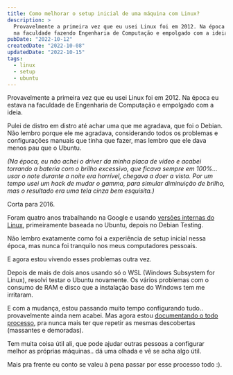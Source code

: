 ```yaml
---
title: Como melhorar o setup inicial de uma máquina com Linux?
description: >
  Provavelmente a primeira vez que eu usei Linux foi em 2012. Na época eu estava
  na faculdade fazendo Engenharia de Computação e empolgado com a ideia.
pubDate: "2022-10-12"
createdDate: "2022-10-08"
updatedDate: "2022-10-15"
tags:
  - linux
  - setup
  - ubuntu
---
```


Provavelmente a primeira vez que eu usei Linux foi em 2012. Na época eu estava
na faculdade de Engenharia de Computação e empolgado com a ideia.

Pulei de distro em distro até achar uma que me agradava, que foi o Debian. Não
lembro porque ele me agradava, considerando todos os problemas e configurações
manuais que tinha que fazer, mas lembro que ele dava menos pau que o Ubuntu.

_(Na época, eu não achei o driver da minha placa de vídeo e acabei torrando a
bateria com o brilho excessivo, que ficava sempre em 100%... usar o note durante
a noite era horrível, chegava a doer a vista. Por um tempo usei um hack de mudar
o gamma, para simular diminuição de brilho, mas o resultado era uma tela cinza
bem esquisita.)_

Corta para 2016.

Foram quatro anos trabalhando na Google e usando
[versões internas do Linux](https://cloud.google.com/blog/topics/developers-practitioners/how-google-got-to-rolling-linux-releases-for-desktops),
primeiramente baseada no Ubuntu, depois no Debian Testing.

Não lembro exatamente como foi a experiência de setup inicial nessa época, mas
nunca foi tranquilo nos meus computadores pessoais.

E agora estou vivendo esses problemas outra vez.

Depois de mais de dois anos usando só o WSL (Windows Subsystem for Linux),
resolvi testar o Ubuntu novamente. Os vários problemas com o consumo de RAM e
disco que a instalação base do Windows tem me irritaram.

E com a mudança, estou passando muito tempo configurando tudo.. provavelmente
ainda nem acabei. Mas agora estou
[documentando o todo processo](https://github.com/marcelocra/dev/blob/main/copy-pastes/ubuntu-22.04-new-install.md),
pra nunca mais ter que repetir as mesmas descobertas (massantes e demoradas).

Tem muita coisa útil ali, que pode ajudar outras pessoas a configurar melhor as
próprias máquinas.. dá uma olhada e vê se acha algo útil.

Mais pra frente eu conto se valeu à pena passar por esse processo todo :).
